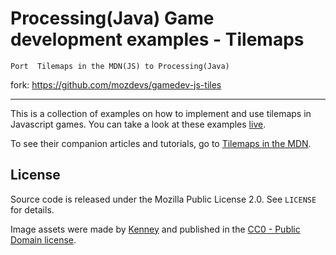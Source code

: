 # Processing(Java) Game development examples - Tilemaps

`Port  Tilemaps in the MDN(JS) to Processing(Java)`

fork: https://github.com/mozdevs/gamedev-js-tiles

---

This is a collection of examples on how to implement and use tilemaps in Javascript games. You can take a look at these examples [live](https://mozdevs.github.io/gamedev-js-tiles).

To see their companion articles and tutorials, go to [Tilemaps in the MDN](https://developer.mozilla.org/en-US/docs/Games/Techniques/Tilemaps).

## License

Source code is released under the Mozilla Public License 2.0. See `LICENSE` for details.

Image assets were made by [Kenney](http://www.kenney.nl/) and published in the [CC0 - Public Domain license]( http://creativecommons.org/publicdomain/zero/1.0/).
